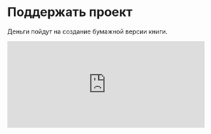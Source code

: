 # Поддержать проект 

Деньги пойдут на создание бумажной версии книги.

<iframe frameborder="0" allowtransparency="true" scrolling="no" src="https://money.yandex.ru/embed/shop.xml?account=410012509567596&quickpay=shop&payment-type-choice=on&writer=seller&targets=%D0%9A%D0%BD%D0%B8%D0%B3%D0%B0+OpenMP+&targets-hint=&default-sum=100&button-text=04&successURL=" width="450" height="198"></iframe>